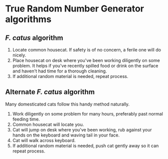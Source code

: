# True Random Number Generator algorithms

## *F. catus* algorithm
1. Locate common housecat. If safety is of no concern, a ferile one will do nicely.
2. Place housecat on desk where you've been working diligently on some problem. 
It helps if you've recently spilled food or drink on the surface and haven't had time for a thorough cleaning.
3. If additional random material is needed, repeat process.

## Alternate *F. catus* algorithm
Many domesticated cats follow this handy method naturally.
1. Work diligently on some problem for many hours, preferably past normal feeding time.
2. Common housecat will locate you.
3. Cat will jump on desk where you've been working, rub against your hands on the keyboard and waving tail in your face.
4. Cat will walk across keyboard.
3. If additional random material is needed, push cat gently away so it can repeat process.
